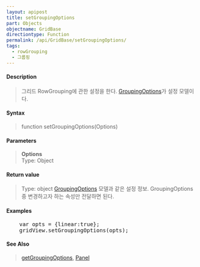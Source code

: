 ```yaml
---
layout: apipost
title: setGroupingOptions
part: Objects
objectname: GridBase
directiontype: Function
permalink: /api/GridBase/setGroupingOptions/
tags:
  - rowGrouping
  - 그룹핑
---
```



#### Description

> 그리드 RowGrouping에 관한 설정을 한다. [GroupingOptions](/api/types/GroupingOptions/)가 설정 모델이다.

#### Syntax

> function setGroupingOptions(Options)

#### Parameters

> **Options**  
> Type: Object  
>   

#### Return value

> Type: object
> [GroupingOptions](/api/types/GroupingOptions/) 모델과 같은 설정 정보. GroupingOptions 중 변경하고자 하는 속성만 전달하면 된다.

#### Examples 

<pre class="prettyprint">
    var opts = {linear:true};
    gridView.setGroupingOptions(opts);
</pre>

#### See Also
> [getGroupingOptions](/api/GridBase/getGroupingOptions), [Panel](/api/types/Panel)
